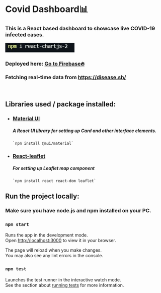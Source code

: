 # Covid Dashboard📊
<h3>This is a React based dashboard to showcase live COVID-19 infected cases.</h3>

![](https://github.com/Aishanipach/Covid-dashboard/blob/newtest/chart1.JPG)

### Deployed here:  [Go to Firebase🔥](https://covid-19-app-2633a.web.app/)

### Fetching real-time data from https://disease.sh/ </h2>

<br/>

## Libraries used / package installed:
  - ### [Material UI](https://mui.com/)<br /><h5>A React UI library for setting up Card and other interface elements.</h5>
        
        `npm install @mui/material`
  - ### [React-leaflet](https://react-leaflet.js.org/)<br /><h5>For setting up Leaflet map component</h5>
        `npm install react react-dom leaflet`
       
## Run the project locally:

### Make sure you have node.js and npm installed on your PC.

### `npm start`

Runs the app in the development mode.\
Open [http://localhost:3000](http://localhost:3000) to view it in your browser.

The page will reload when you make changes.\
You may also see any lint errors in the console.

### `npm test`

Launches the test runner in the interactive watch mode.\
See the section about [running tests](https://facebook.github.io/create-react-app/docs/running-tests) for more information.


